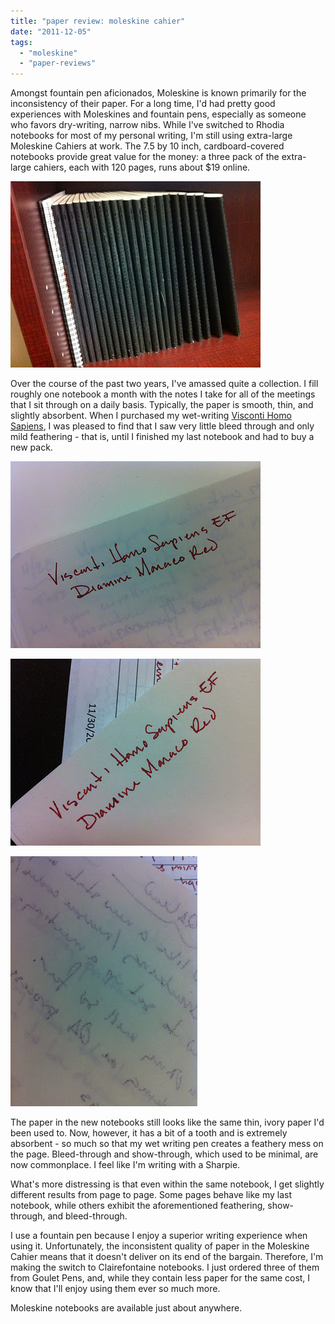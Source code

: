 ```yaml
---
title: "paper review: moleskine cahier"
date: "2011-12-05"
tags: 
  - "moleskine"
  - "paper-reviews"
---
```


Amongst fountain pen aficionados, Moleskine is known primarily for the inconsistency of their paper. For a long time, I'd had pretty good experiences with Moleskines and fountain pens, especially as someone who favors dry-writing, narrow nibs. While I've switched to Rhodia notebooks for most of my personal writing, I'm still using extra-large Moleskine Cahiers at work. The 7.5 by 10 inch, cardboard-covered notebooks provide great value for the money: a three pack of the extra-large cahiers, each with 120 pages, runs about $19 online.

![about two years worth of notes](IMG_0527.jpg)

Over the course of the past two years, I've amassed quite a collection. I fill roughly one notebook a month with the notes I take for all of the meetings that I sit through on a daily basis. Typically, the paper is smooth, thin, and slightly absorbent. When I purchased my wet-writing [Visconti Homo Sapiens](/blog/2011/11/20/pen-review-visconti-homo-sapiens.html/), I was pleased to find that I saw very little bleed through and only mild feathering - that is, until I finished my last notebook and had to buy a new pack.

![old notebook - nice and crisp lines](IMG_0521.jpg)

![new notebook - feathertastic!](IMG_0525.jpg)

![new notebook - terrible bleedthrough!](IMG_0523.jpg)
  
The paper in the new notebooks still looks like the same thin, ivory paper I'd been used to. Now, however, it has a bit of a tooth and is extremely absorbent - so much so that my wet writing pen creates a feathery mess on the page. Bleed-through and show-through, which used to be minimal, are now commonplace. I feel like I'm writing with a Sharpie.

What's more distressing is that even within the same notebook, I get slightly different results from page to page. Some pages behave like my last notebook, while others exhibit the aforementioned feathering, show-through, and bleed-through.

I use a fountain pen because I enjoy a superior writing experience when using it. Unfortunately, the inconsistent quality of paper in the Moleskine Cahier means that it doesn't deliver on its end of the bargain. Therefore, I'm making the switch to Clairefontaine notebooks. I just ordered three of them from Goulet Pens, and, while they contain less paper for the same cost, I know that I'll enjoy using them ever so much more.

Moleskine notebooks are available just about anywhere.
